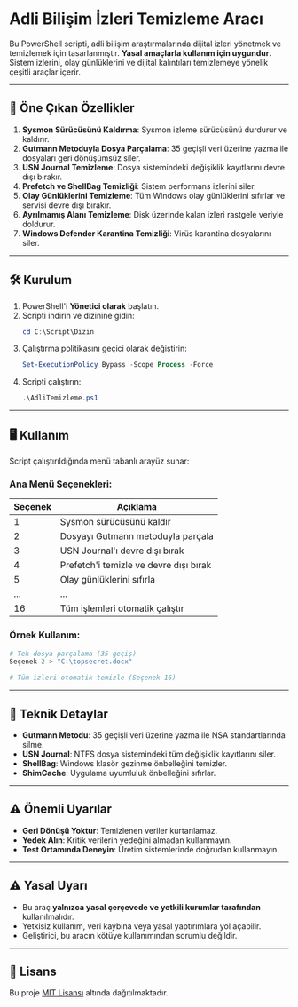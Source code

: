 # Adli Bilişim İzleri Temizleme Aracı 

Bu PowerShell scripti, adli bilişim araştırmalarında dijital izleri yönetmek ve temizlemek için tasarlanmıştır. **Yasal amaçlarla kullanım için uygundur**. Sistem izlerini, olay günlüklerini ve dijital kalıntıları temizlemeye yönelik çeşitli araçlar içerir.

---

## 🌟 Öne Çıkan Özellikler
1. **Sysmon Sürücüsünü Kaldırma**: Sysmon izleme sürücüsünü durdurur ve kaldırır.
2. **Gutmann Metoduyla Dosya Parçalama**: 35 geçişli veri üzerine yazma ile dosyaları geri dönüşümsüz siler.
3. **USN Journal Temizleme**: Dosya sistemindeki değişiklik kayıtlarını devre dışı bırakır.
4. **Prefetch ve ShellBag Temizliği**: Sistem performans izlerini siler.
5. **Olay Günlüklerini Temizleme**: Tüm Windows olay günlüklerini sıfırlar ve servisi devre dışı bırakır.
6. **Ayrılmamış Alanı Temizleme**: Disk üzerinde kalan izleri rastgele veriyle doldurur.
7. **Windows Defender Karantina Temizliği**: Virüs karantina dosyalarını siler.

---

## 🛠️ Kurulum
1. PowerShell'i **Yönetici olarak** başlatın.
2. Scripti indirin ve dizinine gidin:
   ```powershell
   cd C:\Script\Dizin
   ```
3. Çalıştırma politikasını geçici olarak değiştirin:
   ```powershell
   Set-ExecutionPolicy Bypass -Scope Process -Force
   ```
4. Scripti çalıştırın:
   ```powershell
   .\AdliTemizleme.ps1
   ```

---

## 🖥️ Kullanım
Script çalıştırıldığında menü tabanlı arayüz sunar:

### Ana Menü Seçenekleri:
| Seçenek | Açıklama |
|---------|----------|
| 1       | Sysmon sürücüsünü kaldır |
| 2       | Dosyayı Gutmann metoduyla parçala |
| 3       | USN Journal'ı devre dışı bırak |
| 4       | Prefetch'i temizle ve devre dışı bırak |
| 5       | Olay günlüklerini sıfırla |
| ...     | ... |
| 16      | Tüm işlemleri otomatik çalıştır |

### Örnek Kullanım:
```powershell
# Tek dosya parçalama (35 geçiş)
Seçenek 2 > "C:\topsecret.docx"

# Tüm izleri otomatik temizle (Seçenek 16)
```

---

## 📌 Teknik Detaylar
- **Gutmann Metodu**: 35 geçişli veri üzerine yazma ile NSA standartlarında silme.
- **USN Journal**: NTFS dosya sistemindeki tüm değişiklik kayıtlarını siler.
- **ShellBag**: Windows klasör gezinme önbelleğini temizler.
- **ShimCache**: Uygulama uyumluluk önbelleğini sıfırlar.

---

## ⚠️ Önemli Uyarılar
- **Geri Dönüşü Yoktur**: Temizlenen veriler kurtarılamaz.
- **Yedek Alın**: Kritik verilerin yedeğini almadan kullanmayın.
- **Test Ortamında Deneyin**: Üretim sistemlerinde doğrudan kullanmayın.

---

## ⚠️ Yasal Uyarı
- Bu araç **yalnızca yasal çerçevede ve yetkili kurumlar tarafından** kullanılmalıdır.
- Yetkisiz kullanım, veri kaybına veya yasal yaptırımlara yol açabilir.
- Geliştirici, bu aracın kötüye kullanımından sorumlu değildir.

---
## 📜 Lisans
Bu proje [MIT Lisansı](LICENSE) altında dağıtılmaktadır.
